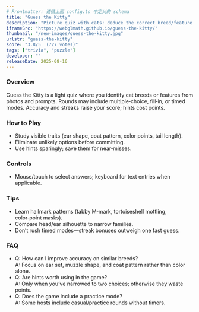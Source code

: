 ```yaml
---
# Frontmatter: 遵循上面 config.ts 中定义的 schema
title: "Guess the Kitty"
description: "Picture quiz with cats: deduce the correct breed/feature from images and hints; progress through themed rounds." 
iframeSrc: "https://webglmath.github.io/guess-the-kitty/"
thumbnail: "/new-images/guess-the-kitty.jpg"
urlstr: "guess-the-kitty"
score: "3.8/5  (727 votes)"
tags: ["trivia", "puzzle"]
developer: ""
releaseDate: 2025-08-16
---
```




### Overview
Guess the Kitty is a light quiz where you identify cat breeds or features from photos and prompts. Rounds may include multiple‑choice, fill‑in, or timed modes. Accuracy and streaks raise your score; hints cost points.

### How to Play
- Study visible traits (ear shape, coat pattern, color points, tail length).
- Eliminate unlikely options before committing.
- Use hints sparingly; save them for near‑misses.

### Controls
- Mouse/touch to select answers; keyboard for text entries when applicable.

### Tips
- Learn hallmark patterns (tabby M‑mark, tortoiseshell mottling, color‑point masks).
- Compare head/ear silhouette to narrow families.
- Don’t rush timed modes—streak bonuses outweigh one fast guess.

### FAQ
- Q: How can I improve accuracy on similar breeds?  
  A: Focus on ear set, muzzle shape, and coat pattern rather than color alone.
- Q: Are hints worth using in the game?  
  A: Only when you’ve narrowed to two choices; otherwise they waste points.
- Q: Does the game include a practice mode?  
  A: Some hosts include casual/practice rounds without timers.

